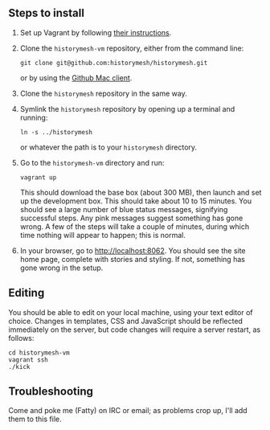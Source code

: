 Steps to install
----------------

 1. Set up Vagrant by following [their instructions](http://vagrantup.com/docs/getting-started/index.html).

 2. Clone the `historymesh-vm` repository, either from the command line:
    
        git clone git@github.com:historymesh/historymesh.git
    
    or by using the [Github Mac client](http://mac.github.com/).

 3. Clone the `historymesh` repository in the same way.

 4. Symlink the `historymesh` repository by opening up a terminal and running:
    
        ln -s ../historymesh
    
    or whatever the path is to your `historymesh` directory.

 5. Go to the `historymesh-vm` directory and run:
    
        vagrant up
    
    This should download the base box (about 300 MB), then launch and set up
    the development box. This should take about 10 to 15 minutes. You should
    see a large number of blue status messages, signifying successful steps.
    Any pink messages suggest something has gone wrong. A few of the steps will
    take a couple of minutes, during which time nothing will appear to happen;
    this is normal.

 6. In your browser, go to <http://localhost:8062>. You should see the site
    home page, complete with stories and styling. If not, something has gone
    wrong in the setup.


Editing
-------

You should be able to edit on your local machine, using your text editor of
choice. Changes in templates, CSS and JavaScript should be reflected immediately
on the server, but code changes will require a server restart, as follows:

    cd historymesh-vm
    vagrant ssh
    ./kick


Troubleshooting
---------------

Come and poke me (Fatty) on IRC or email; as problems crop up, I'll add them to
this file.
